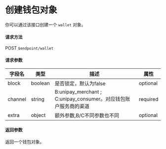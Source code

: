 # 创建钱包对象

你可以通过该接口创建一个 `wallet` 对象。

#### 请求方法

POST `$endpoint/wallet`

#### 请求参数

| 字段名         | 类型        | 描述                                                         | 属性          |
| -------------- | ----------- | ------------------------------------------------------------ | ------------- |
| block | boolean | 是否锁定，默认为false | optional |
| channel | string | B:unipay_merchant ; C:unipay_consumer。对应钱包账户服务商的渠道 | required |
| extra           | object      | 额外参数,B/C不同参数也不同              | optional      |

#### 返回参数

返回一个钱包对象。
